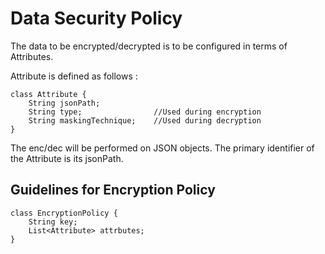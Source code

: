 # Data Security Policy

The data to be encrypted/decrypted is to be configured in terms of Attributes.

Attribute is defined as follows :
```
class Attribute {
    String jsonPath;
    String type;                //Used during encryption
    String maskingTechnique;    //Used during decryption
}
```

The enc/dec will be performed on JSON objects. The primary identifier of the Attribute is its jsonPath.

## Guidelines for Encryption Policy

```
class EncryptionPolicy {
    String key;
    List<Attribute> attrbutes;
}
```
